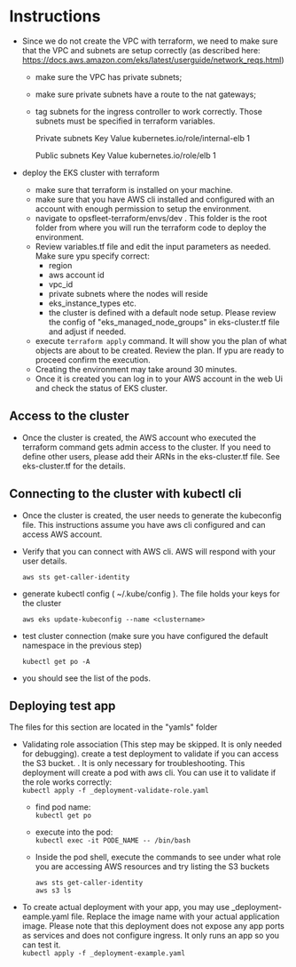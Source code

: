 # Instructions

- Since we do not create the VPC with terraform, we need to make sure that the VPC and subnets are setup correctly (as described here: https://docs.aws.amazon.com/eks/latest/userguide/network_reqs.html)
    - make sure the VPC has private subnets;
    - make sure private subnets have a route to the nat gateways;
    - tag subnets for the ingress controller to work correctly. Those subnets must be specified in terraform variables.

        Private subnets
        Key	Value
        kubernetes.io/role/internal-elb	1

        Public subnets
        Key	Value
        kubernetes.io/role/elb	1

- deploy the EKS cluster with terraform
    - make sure that terraform is installed on your machine.
    - make sure that you have AWS cli installed and configured with an account with enough permission to setup the environment.
    - navigate to opsfleet-terraform/envs/dev . This folder is the root folder from where you will run the terraform code to deploy the environment.
    - Review variables.tf file and edit the input parameters as needed. Make sure ypu specify correct:
        - region
        - aws account id
        - vpc_id
        - private subnets where the nodes will reside
        - eks_instance_types etc.
        - the cluster is defined with a default node setup. Please review the config of "eks_managed_node_groups" in eks-cluster.tf file and adjust if needed.
    - execute `terraform apply` command. It will show you the plan of what objects are about to be created. Review the plan. If ypu are ready to proceed confirm the execution.
    - Creating the environment may take around 30 minutes.
    - Once it is created you can log in to your AWS account in the web Ui and check the status of EKS cluster.


## Access to the cluster

- Once the cluster is created, the AWS account who executed the terraform command gets admin access to the cluster. If you need to define other users, please add their ARNs in the eks-cluster.tf file. See eks-cluster.tf for the details.


## Connecting to the cluster with kubectl cli

- Once the cluster is created, the user needs to generate the kubeconfig file. This instructions assume you have aws cli configured and can access AWS account.

- Verify that you can connect with AWS cli. AWS will respond with your user details.

  `aws sts get-caller-identity`

- generate kubectl config ( ~/.kube/config ). The file holds your keys for the cluster

  `aws eks update-kubeconfig --name <clustername>`

- test cluster connection (make sure you have configured the default namespace in the previous step)

  `kubectl get po -A`

- you should see the list of the pods.


## Deploying test app

The files for this section are located in the "yamls" folder

- Validating role association (This step may be skipped. It is only needed for debugging). create a test deployment to validate if you can access the S3 bucket. . It is only necessary for troubleshooting. This deployment will create a pod with aws cli. You can use it to validate if the role works correctly:  
    `kubectl apply -f _deployment-validate-role.yaml`

    - find pod name:  
        `kubectl get po`
    
    - execute into the pod:  
        `kubectl exec -it PODE_NAME -- /bin/bash`
    
    - Inside the pod shell, execute the commands to see under what role you are accessing AWS resources and try listing the S3 buckets  
        ```
        aws sts get-caller-identity
        aws s3 ls
        ```

- To create actual deployment with your app, you may use _deployment-eample.yaml file. Replace the image name with your actual application image. Please note that this deployment does not expose any app ports as services and does not configure ingress. It only runs an app so you can test it.  
    `kubectl apply -f _deployment-example.yaml`
